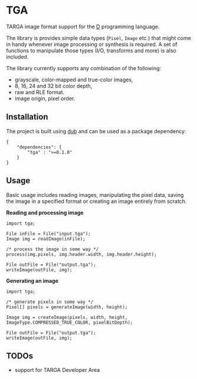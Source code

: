 # TGA

TARGA image format support for the [D](http://dlang.org) programming language.

The library is provides simple data types (`Pixel`, `Image` etc.) that might come in handy whenever image processing or synthesis is required. A set of functions to manipulate those types (I/O, transforms and more) is also included.

The library currently supports any combination of the following:

- grayscale, color-mapped and true-color images,
- 8, 16, 24 and 32 bit color depth,
- raw and RLE format.
- image origin, pixel order.

## Installation

The project is built using [dub](http://code.dlang.org) and can be used as a package dependency:

    {
        "dependencies": {
            "tga" : ">=0.1.0"
        }
    }

## Usage
Basic usage includes reading images, manipulating the pixel data, saving the image in a specified format or creating an image entirely from scratch.

**Reading and processing image**

    import tga;
    
    File inFile = File("input.tga");
    Image img = readImage(inFile);
    
    /* process the image in some way */
    process(img.pixels, img.header.width, img.header.height);
    
    File outFile = File("output.tga");
    writeImage(outFile, img);


**Generating an image**

    import tga;
    
    /* generate pixels in some way */
    Pixel[] pixels = generateImage(width, height);
    
    Image img = createImage(pixels, width, height, ImageType.COMPRESSED_TRUE_COLOR, pixelBitDepth);
    
    File outFile = File("output.tga");
    writeImage(outFile, img);


## TODOs
- support for TARGA Developer Area
